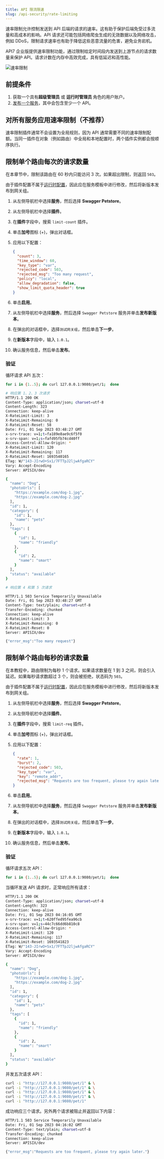 ```yaml
---
title: API 限流限速
slug: /api-security/rate-limiting
---
```


速率限制允许控制发送到 API 后端的请求的速率。这有助于保护后端免受过多流量和高成本的影响。API 请求还可能包括网络爬虫生成的无效数据以及网络攻击，例如 DDoS，限制请求速率也有助于降低这些恶意流量的危害，避免业务宕机。

API7 企业版提供速率限制功能，通过限制给定时间段内发送到上游节点的请求数量来保护 API。请求计数在内存中高效完成，具有低延迟和高性能。

![速率限制](https://static.apiseven.com/uploads/2023/09/01/08Z3zNlU_rate-limit.png)

## 前提条件

1. 获取一个具有**超级管理员** 或 **运行时管理员** 角色的用户账户。
2. [发布一个服务](../getting-started/publish-service.md)，其中会包含至少一个 API。

## 对所有服务应用速率限制（不推荐）

速率限制插件通常不会设置为全局规则，因为 API 通常需要不同的速率限制配额。当同一插件在对象（例如路由）中全局和本地配置时，两个插件实例都会按顺序执行。

## 限制单个路由每次的请求数量

在本章节中，限制该路由在 60 秒内只能访问 3 次。如果超出限制，则返回 `503`。

由于插件配置不属于[运行时配置](../key-concepts/services.md#运行时配置)，因此应在服务模板中进行修改，然后将新版本发布到网关组。

1. 从左侧导航栏中选择**服务**，然后选择 **Swagger Petstore**。
2. 从左侧导航栏中选择**插件**。
3. 在**插件**字段中，搜索 `limit-count` 插件。
4. 单击**加号**图标 (+)，弹出对话框。
5. 应用以下配置：

    ```json
    {
      "count": 3,
      "time_window": 60,
      "key_type": "var",
      "rejected_code": 503,
      "rejected_msg": "Too many request",
      "policy": "local",
      "allow_degradation": false,
      "show_limit_quota_header": true
    }
    ```

6. 单击**启用**。
7. 从左侧导航栏中选择**服务**，然后选择 `Swagger Petstore` 服务并单击**发布新版本**。
8. 在弹出的对话框中，选择`测试网关组`，然后单击**下一步**。
9. 在**新版本**字段中，输入 `1.0.1`。
10. 确认服务信息，然后单击**发布**。

### 验证

循环请求 API 五次：

```bash
for i in {1..5}; do curl 127.0.0.1:9080/pet/1;  done 
```

```bash
# 响应第 1、2、3 次请求
HTTP/1.1 200 OK
Content-Type: application/json; charset=utf-8
Content-Length: 323
Connection: keep-alive
X-RateLimit-Limit: 3
X-RateLimit-Remaining: 0
X-RateLimit-Reset: 58
Date: Fri, 01 Sep 2023 03:48:27 GMT
x-srv-trace: v=1;t=fa189e8ae9c6f5f0
x-srv-span: v=1;s=fafd95fb74cd40ff
Access-Control-Allow-Origin: *
X-RateLimit-Limit: 120
X-RateLimit-Remaining: 117
X-RateLimit-Reset: 1693540165
ETag: W/"143-JIrwO+Sx1/7FTTpJ2ljwAfgaRCY"
Vary: Accept-Encoding
Server: APISIX/dev

{
  "name": "Dog",
  "photoUrls": [
    "https://example.com/dog-1.jpg",
    "https://example.com/dog-2.jpg"
  ],
  "id": 1,
  "category": {
    "id": 1,
    "name": "pets"
  },
  "tags": [
    {
      "id": 1,
      "name": "friendly"
    },
    {
      "id": 2,
      "name": "smart"
    }
  ],
  "status": "available"
}

# 响应第 4 和第 5 次请求

HTTP/1.1 503 Service Temporarily Unavailable
Date: Fri, 01 Sep 2023 03:48:27 GMT
Content-Type: text/plain; charset=utf-8
Transfer-Encoding: chunked
Connection: keep-alive
X-RateLimit-Limit: 3
X-RateLimit-Remaining: 0
X-RateLimit-Reset: 0
Server: APISIX/dev

{"error_msg":"Too many request"}
```

## 限制单个路由每秒的请求数量

在本教程中，路由限制为每秒 1 个请求。如果请求数量在 1 到 3 之间，则会引入延迟。如果每秒请求数超过 3 个，则会被拒绝，状态码为 `503`。

由于插件配置不属于[运行时配置](../key-concepts/services.md#运行时配置)，因此应在服务模板中进行修改，然后将新版本发布到网关组。

1. 从左侧导航栏中选择**服务**，然后选择 **Swagger Petstore**。
2. 从左侧导航栏中选择**插件**。
3. 在**插件**字段中，搜索 `limit-req` 插件。
4. 单击**加号**图标 (+)，弹出对话框。
5. 应用以下配置：

    ```json
    {
      "rate": 1,
      "burst": 2,
      "rejected_code": 503,
      "key_type": "var",
      "key": "remote_addr",
      "rejected_msg": "Requests are too frequent, please try again later."
    }
    ```

6. 单击**启用**。
7. 从左侧导航栏中选择**服务**，然后选择 `Swagger Petstore` 服务并单击**发布新版本**。
8. 在弹出的对话框中，选择`测试网关组`，然后单击**下一步**。
9. 在**新版本**字段中，输入 `1.0.1`。
10. 确认服务信息，然后单击**发布**。

### 验证

循环请求五次 API：

```bash
for i in {1..5}; do curl 127.0.0.1:9080/pet/1;  done 
```

当循环发送 API 请求时，正常响应所有请求：

```bash
HTTP/1.1 200 OK
Content-Type: application/json; charset=utf-8
Content-Length: 323
Connection: keep-alive
Date: Fri, 01 Sep 2023 04:16:05 GMT
x-srv-trace: v=1;t=620ffed95fea96cb
x-srv-span: v=1;s=44c7c66dd6b810c8
Access-Control-Allow-Origin: *
X-RateLimit-Limit: 120
X-RateLimit-Remaining: 117
X-RateLimit-Reset: 1693541823
ETag: W/"143-JIrwO+Sx1/7FTTpJ2ljwAfgaRCY"
Vary: Accept-Encoding
Server: APISIX/dev

{
  "name": "Dog",
  "photoUrls": [
    "https://example.com/dog-1.jpg",
    "https://example.com/dog-2.jpg"
  ],
  "id": 1,
  "category": {
    "id": 1,
    "name": "pets"
  },
  "tags": [
    {
      "id": 1,
      "name": "friendly"
    },
    {
      "id": 2,
      "name": "smart"
    }
  ],
  "status": "available"
}
```

并发五次请求 API：

```bash
curl -i "http://127.0.0.1:9080/pet/1" & \
curl -i "http://127.0.0.1:9080/pet/1" & \
curl -i "http://127.0.0.1:9080/pet/1" & \
curl -i "http://127.0.0.1:9080/pet/1" & \
curl -i "http://127.0.0.1:9080/pet/1"   
```

成功响应三个请求。另外两个请求被阻止并返回以下内容：

```bash
HTTP/1.1 503 Service Temporarily Unavailable
Date: Fri, 01 Sep 2023 04:16:02 GMT
Content-Type: text/plain; charset=utf-8
Transfer-Encoding: chunked
Connection: keep-alive
Server: APISIX/dev

{"error_msg":"Requests are too frequent, please try again later."}
```
